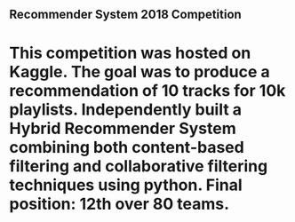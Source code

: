 ## Recommender System 2018 Competition

# This competition was hosted on Kaggle. The goal was to produce a recommendation of 10 tracks for 10k playlists. Independently built a Hybrid Recommender System combining both content-based filtering and collaborative filtering techniques using python. Final position: 12th over 80 teams.
